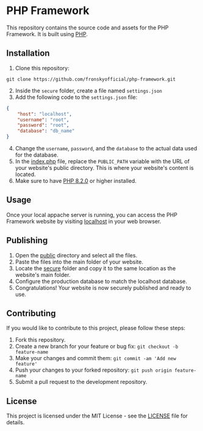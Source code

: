 # PHP Framework

This repository contains the source code and assets for the PHP Framework. It is built using [PHP](https://www.php.net/manual/en/getting-started.php).

## Installation

1. Clone this repository:
```shell
git clone https://github.com/fronskyofficial/php-framework.git
```
2. Inside the `secure` folder, create a file named `settings.json`
3. Add the following code to the `settings.json` file:

```json
{
    "host": "localhost",
    "username": "root",
    "password": "root",
    "database": "db_name"
}
```

4. Change the `username`, `password`, and the `database` to the actual data used for the database.
5. In the [index.php](public/index.php) file, replace the `PUBLIC_PATH` variable with the URL of your website's public directory. This is where your website's content is located.
6. Make sure to have [PHP 8.2.0](https://www.php.net/releases/8.2/en.php) or higher installed.

## Usage

Once your local appache server is running, you can access the PHP Framework website by visiting [localhost](http://localhost) in your web browser.

## Publishing

1. Open the [public](public) directory and select all the files.
2. Paste the files into the main folder of your website.
3. Locate the [secure](secure) folder and copy it to the same location as the website's main folder.
4. Configure the production database to match the localhost database.
5. Congratulations! Your website is now securely published and ready to use.

## Contributing

If you would like to contribute to this project, please follow these steps:

1. Fork this repository.
2. Create a new branch for your feature or bug fix: `git checkout -b feature-name`
3. Make your changes and commit them: `git commit -am 'Add new feature'`
4. Push your changes to your forked repository: `git push origin feature-name`
5. Submit a pull request to the development repository.

## License

This project is licensed under the MIT License - see the [LICENSE](LICENSE) file for details.
